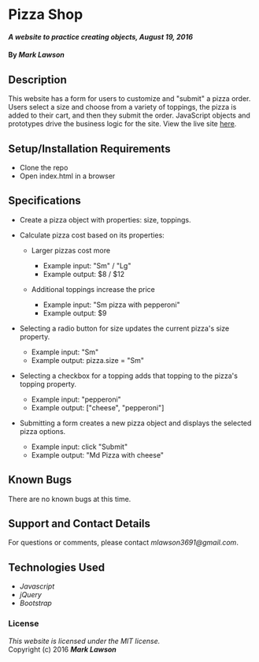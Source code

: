 # Pizza Shop

#### _A website to practice creating objects, August 19, 2016_

#### By _**Mark Lawson**_

## Description

This website has a form for users to customize and "submit" a pizza order. Users select a size and choose from a variety of toppings, the pizza is added to their cart, and then they submit the order. JavaScript objects and prototypes drive the business logic for the site. View the live site [here](https://mlawson3691.github.io/pizza-shop).

## Setup/Installation Requirements

* Clone the repo
* Open index.html in a browser

## Specifications

* Create a pizza object with properties: size, toppings.

* Calculate pizza cost based on its properties:
  * Larger pizzas cost more
    * Example input: "Sm" / "Lg"
    * Example output: $8 / $12

  * Additional toppings increase the price
    * Example input: "Sm pizza with pepperoni"
    * Example output: $9

* Selecting a radio button for size updates the current pizza's size property.
  * Example input: "Sm"
  * Example output: pizza.size = "Sm"

* Selecting a checkbox for a topping adds that topping to the pizza's topping property.
  * Example input: "pepperoni"
  * Example output: ["cheese", "pepperoni"]

* Submitting a form creates a new pizza object and displays the selected pizza options.
  * Example input: click "Submit"
  * Example output: "Md Pizza with cheese"


## Known Bugs

There are no known bugs at this time.

## Support and Contact Details

For questions or comments, please contact _mlawson3691@gmail.com_.

## Technologies Used

* _Javascript_
* _jQuery_
* _Bootstrap_

### License

*This website is licensed under the MIT license.*  
Copyright (c) 2016 **_Mark Lawson_**
